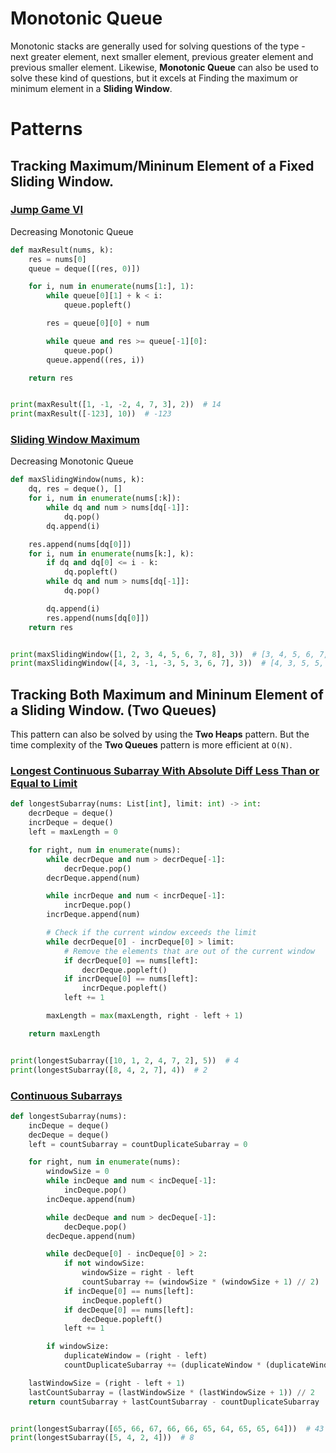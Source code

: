 # Monotonic Queue
Monotonic stacks are generally used for solving questions of the type - next greater element, next smaller element, previous greater element and previous smaller element. Likewise, **Monotonic Queue** can also be used to solve these kind of questions, but it excels at Finding the maximum or minimum element in a **Sliding Window**.

# Patterns
## Tracking Maximum/Mininum Element of a Fixed Sliding Window.
### [Jump Game VI](https://leetcode.com/problems/jump-game-vi/)
Decreasing Monotonic Queue
```python
def maxResult(nums, k):
    res = nums[0]
    queue = deque([(res, 0)])

    for i, num in enumerate(nums[1:], 1):
        while queue[0][1] + k < i:
            queue.popleft()

        res = queue[0][0] + num

        while queue and res >= queue[-1][0]:
            queue.pop()
        queue.append((res, i))

    return res


print(maxResult([1, -1, -2, 4, 7, 3], 2))  # 14
print(maxResult([-123], 10))  # -123
```

### [Sliding Window Maximum](https://leetcode.com/problems/sliding-window-maximum/)
Decreasing Monotonic Queue
```python
def maxSlidingWindow(nums, k):
    dq, res = deque(), []
    for i, num in enumerate(nums[:k]):
        while dq and num > nums[dq[-1]]:
            dq.pop()
        dq.append(i)

    res.append(nums[dq[0]])
    for i, num in enumerate(nums[k:], k):
        if dq and dq[0] <= i - k:
            dq.popleft()
        while dq and num > nums[dq[-1]]:
            dq.pop()

        dq.append(i)
        res.append(nums[dq[0]])
    return res


print(maxSlidingWindow([1, 2, 3, 4, 5, 6, 7, 8], 3))  # [3, 4, 5, 6, 7, 8]
print(maxSlidingWindow([4, 3, -1, -3, 5, 3, 6, 7], 3))  # [4, 3, 5, 5, 6, 7]
```

## Tracking Both Maximum and Mininum Element of a Sliding Window. (Two Queues)
This pattern can also be solved by using the **Two Heaps** pattern. But the time complexity of the **Two Queues** pattern is more efficient at `O(N)`.
### [Longest Continuous Subarray With Absolute Diff Less Than or Equal to Limit](https://leetcode.com/problems/longest-continuous-subarray-with-absolute-diff-less-than-or-equal-to-limit/)
```python
def longestSubarray(nums: List[int], limit: int) -> int:
    decrDeque = deque()
    incrDeque = deque()
    left = maxLength = 0

    for right, num in enumerate(nums):
        while decrDeque and num > decrDeque[-1]:
            decrDeque.pop()
        decrDeque.append(num)

        while incrDeque and num < incrDeque[-1]:
            incrDeque.pop()
        incrDeque.append(num)

        # Check if the current window exceeds the limit
        while decrDeque[0] - incrDeque[0] > limit:
            # Remove the elements that are out of the current window
            if decrDeque[0] == nums[left]:
                decrDeque.popleft()
            if incrDeque[0] == nums[left]:
                incrDeque.popleft()
            left += 1

        maxLength = max(maxLength, right - left + 1)

    return maxLength


print(longestSubarray([10, 1, 2, 4, 7, 2], 5))  # 4
print(longestSubarray([8, 4, 2, 7], 4))  # 2
```

### [Continuous Subarrays](https://leetcode.com/problems/continuous-subarrays/)
```python
def longestSubarray(nums):
    incDeque = deque()
    decDeque = deque()
    left = countSubarray = countDuplicateSubarray = 0

    for right, num in enumerate(nums):
        windowSize = 0
        while incDeque and num < incDeque[-1]:
            incDeque.pop()
        incDeque.append(num)

        while decDeque and num > decDeque[-1]:
            decDeque.pop()
        decDeque.append(num)

        while decDeque[0] - incDeque[0] > 2:
            if not windowSize:
                windowSize = right - left
                countSubarray += (windowSize * (windowSize + 1) // 2)
            if incDeque[0] == nums[left]:
                incDeque.popleft()
            if decDeque[0] == nums[left]:
                decDeque.popleft()
            left += 1

        if windowSize:
            duplicateWindow = (right - left)
            countDuplicateSubarray += (duplicateWindow * (duplicateWindow + 1)) // 2

    lastWindowSize = (right - left + 1)
    lastCountSubarray = (lastWindowSize * (lastWindowSize + 1)) // 2
    return countSubarray + lastCountSubarray - countDuplicateSubarray


print(longestSubarray([65, 66, 67, 66, 66, 65, 64, 65, 65, 64]))  # 43
print(longestSubarray([5, 4, 2, 4]))  # 8
```
